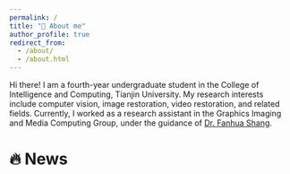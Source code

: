 ```yaml
---
permalink: /
title: "👀 About me"
author_profile: true
redirect_from: 
  - /about/
  - /about.html
---
```


Hi there! I am a fourth-year undergraduate student in the College of Intelligence and Computing, Tianjin University. My research interests include computer vision, image restoration, video restoration, and related fields. Currently, I worked as a research assistant in the Graphics Imaging and Media Computing Group, under the guidance of  [Dr. Fanhua Shang](https://sites.google.com/site/fanhua217/home).

# 🔥 News

